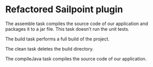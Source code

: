 # Refactored Sailpoint plugin

The assemble task compiles the source code of our application and
packages it to a jar file.
This task doesn’t run the unit tests.

The build task performs a full build of the project.

The clean task deletes the build directory.

The compileJava task compiles the source code of our application.
